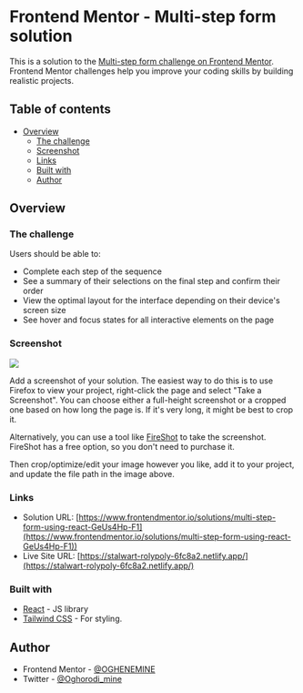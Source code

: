 # Frontend Mentor - Multi-step form solution

This is a solution to the [Multi-step form challenge on Frontend Mentor](https://www.frontendmentor.io/challenges/multistep-form-YVAnSdqQBJ). Frontend Mentor challenges help you improve your coding skills by building realistic projects. 

## Table of contents

- [Overview](#overview)
  - [The challenge](#the-challenge)
  - [Screenshot](#screenshot)
  - [Links](#links)
  - [Built with](#built-with)
  - [Author](#author)


## Overview

### The challenge

Users should be able to:

- Complete each step of the sequence
- See a summary of their selections on the final step and confirm their order
- View the optimal layout for the interface depending on their device's screen size
- See hover and focus states for all interactive elements on the page

### Screenshot

![](./screenshot.jpg)

Add a screenshot of your solution. The easiest way to do this is to use Firefox to view your project, right-click the page and select "Take a Screenshot". You can choose either a full-height screenshot or a cropped one based on how long the page is. If it's very long, it might be best to crop it.

Alternatively, you can use a tool like [FireShot](https://getfireshot.com/) to take the screenshot. FireShot has a free option, so you don't need to purchase it. 

Then crop/optimize/edit your image however you like, add it to your project, and update the file path in the image above.


### Links

- Solution URL: [https://www.frontendmentor.io/solutions/multi-step-form-using-react-GeUs4Hp-F1](https://www.frontendmentor.io/solutions/multi-step-form-using-react-GeUs4Hp-F1))
- Live Site URL: [https://stalwart-rolypoly-6fc8a2.netlify.app/](https://stalwart-rolypoly-6fc8a2.netlify.app/)


### Built with

- [React](https://reactjs.org/) - JS library
- [Tailwind CSS](https://tailwindcss.com/) - For styling.


## Author

- Frontend Mentor - [@OGHENEMINE](https://www.frontendmentor.io/profile/OGHENEMINE)
- Twitter - [@Oghorodi_mine](https://www.twitter.com/Oghorodi_mine)



